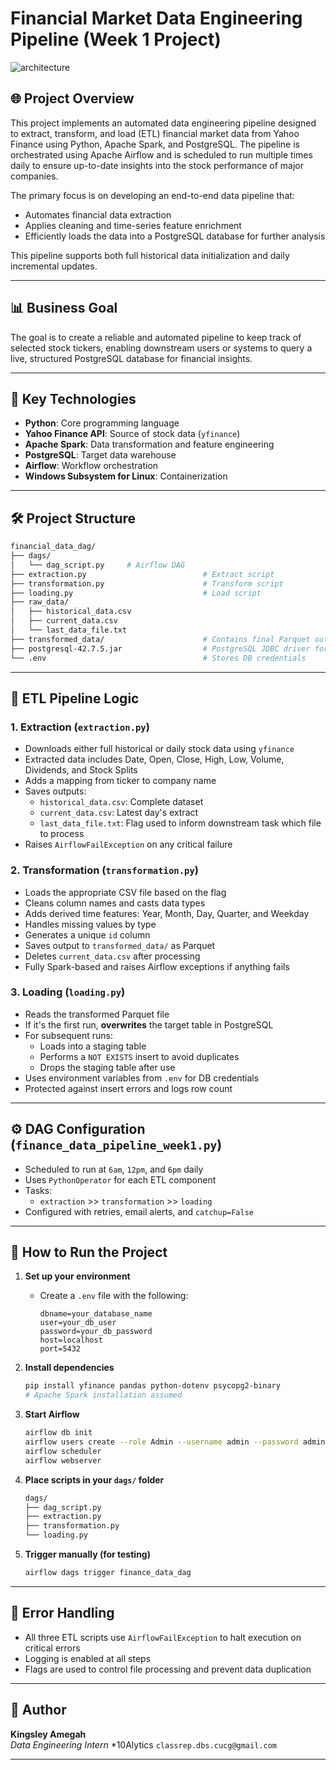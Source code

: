 
# Financial Market Data Engineering Pipeline (Week 1 Project)

![architecture](https://github.com/user-attachments/assets/fc607220-10a3-47cd-890a-d4c21debd91e)

## 🌐 Project Overview
This project implements an automated data engineering pipeline designed to extract, transform, and load (ETL) financial market data from Yahoo Finance using Python, Apache Spark, and PostgreSQL. The pipeline is orchestrated using Apache Airflow and is scheduled to run multiple times daily to ensure up-to-date insights into the stock performance of major companies.

The primary focus is on developing an end-to-end data pipeline that:
- Automates financial data extraction
- Applies cleaning and time-series feature enrichment
- Efficiently loads the data into a PostgreSQL database for further analysis

This pipeline supports both full historical data initialization and daily incremental updates.

---

## 📊 Business Goal
The goal is to create a reliable and automated pipeline to keep track of selected stock tickers, enabling downstream users or systems to query a live, structured PostgreSQL database for financial insights.

---

## 📃 Key Technologies
- **Python**: Core programming language
- **Yahoo Finance API**: Source of stock data (`yfinance`)
- **Apache Spark**: Data transformation and feature engineering
- **PostgreSQL**: Target data warehouse
- **Airflow**: Workflow orchestration
- **Windows Subsystem for Linux**: Containerization

---

## 🛠️ Project Structure
```bash
financial_data_dag/
├── dags/
│   └── dag_script.py     # Airflow DAG
├── extraction.py                          # Extract script
├── transformation.py                      # Transform script
├── loading.py                             # Load script
├── raw_data/
│   ├── historical_data.csv
│   ├── current_data.csv
│   └── last_data_file.txt
├── transformed_data/                      # Contains final Parquet output
├── postgresql-42.7.5.jar                  # PostgreSQL JDBC driver for Spark
└── .env                                   # Stores DB credentials
```

---

## 🧰 ETL Pipeline Logic

### 1. Extraction (`extraction.py`)
- Downloads either full historical or daily stock data using `yfinance`
- Extracted data includes Date, Open, Close, High, Low, Volume, Dividends, and Stock Splits
- Adds a mapping from ticker to company name
- Saves outputs:
  - `historical_data.csv`: Complete dataset
  - `current_data.csv`: Latest day's extract
  - `last_data_file.txt`: Flag used to inform downstream task which file to process
- Raises `AirflowFailException` on any critical failure

### 2. Transformation (`transformation.py`)
- Loads the appropriate CSV file based on the flag
- Cleans column names and casts data types
- Adds derived time features: Year, Month, Day, Quarter, and Weekday
- Handles missing values by type
- Generates a unique `id` column
- Saves output to `transformed_data/` as Parquet
- Deletes `current_data.csv` after processing
- Fully Spark-based and raises Airflow exceptions if anything fails

### 3. Loading (`loading.py`)
- Reads the transformed Parquet file
- If it's the first run, **overwrites** the target table in PostgreSQL
- For subsequent runs:
  - Loads into a staging table
  - Performs a `NOT EXISTS` insert to avoid duplicates
  - Drops the staging table after use
- Uses environment variables from `.env` for DB credentials
- Protected against insert errors and logs row count

---

## ⚙️ DAG Configuration (`finance_data_pipeline_week1.py`)
- Scheduled to run at `6am`, `12pm`, and `6pm` daily
- Uses `PythonOperator` for each ETL component
- Tasks:
  - `extraction` >> `transformation` >> `loading`
- Configured with retries, email alerts, and `catchup=False`

---

## 📖 How to Run the Project
1. **Set up your environment**
    - Create a `.env` file with the following:
      ```env
      dbname=your_database_name
      user=your_db_user
      password=your_db_password
      host=localhost
      port=5432
      ```

2. **Install dependencies**
    ```bash
    pip install yfinance pandas python-dotenv psycopg2-binary
    # Apache Spark installation assumed
    ```

3. **Start Airflow**
    ```bash
    airflow db init
    airflow users create --role Admin --username admin --password admin --firstname fname --lastname lname --email your@email.com
    airflow scheduler
    airflow webserver
    ```

4. **Place scripts in your `dags/` folder**
    ```bash
    dags/
    ├── dag_script.py
    ├── extraction.py
    ├── transformation.py
    └── loading.py
    ```

5. **Trigger manually (for testing)**
    ```bash
    airflow dags trigger finance_data_dag
    ```

---

## 🐞 Error Handling
- All three ETL scripts use `AirflowFailException` to halt execution on critical errors
- Logging is enabled at all steps
- Flags are used to control file processing and prevent data duplication

---


## 📄 Author
**Kingsley Amegah**  
*Data Engineering Intern* 
*10Alytics
`classrep.dbs.cucg@gmail.com`

---
